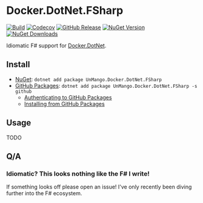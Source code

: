 # Docker.DotNet.FSharp

[![Build](https://img.shields.io/github/actions/workflow/status/UnstoppableMango/Docker.DotNet.FSharp/main.yml?branch=main)](https://github.com/UnstoppableMango/Docker.DotNet.FSharp/actions)
[![Codecov](https://img.shields.io/codecov/c/github/UnstoppableMango/Docker.DotNet.FSharp)](https://app.codecov.io/gh/UnstoppableMango/Docker.DotNet.FSharp)
[![GitHub Release](https://img.shields.io/github/v/release/UnstoppableMango/Docker.DotNet.FSharp)](https://github.com/UnstoppableMango/Docker.DotNet.FSharp/releases)
[![NuGet Version](https://img.shields.io/nuget/v/UnMango.Docker.DotNet.FSharp)](https://nuget.org/packages/UnMango.Docker.DotNet.FSharp)
[![NuGet Downloads](https://img.shields.io/nuget/dt/UnMango.Docker.DotNet.FSharp)](https://nuget.org/packages/UnMango.Docker.DotNet.FSharp)

Idiomatic F# support for [Docker.DotNet](https://github.com/dotnet/Docker.DotNet).

## Install

- [NuGet](https://nuget.org/packages/UnMango.Docker.DotNet.FSharp): `dotnet add package UnMango.Docker.DotNet.FSharp`
- [GitHub Packages](https://github.com/UnstoppableMango/Docker.DotNet.FSharp/pkgs/nuget/UnMango.Docker.DotNet.FSharp): `dotnet add package UnMango.Docker.DotNet.FSharp -s github`
  - [Authenticating to GitHub Packages](https://docs.github.com/en/packages/working-with-a-github-packages-registry/working-with-the-nuget-registry#authenticating-to-github-packages)
  - [Installing from GitHub Packages](https://docs.github.com/en/packages/working-with-a-github-packages-registry/working-with-the-nuget-registry#installing-a-package)

## Usage

TODO

## Q/A

### Idiomatic? This looks nothing like the F# I write!

If something looks off please open an issue! I've only recently been diving further into the F# ecosystem.
